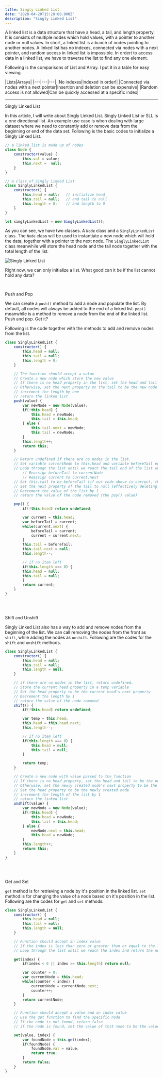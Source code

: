 ```yaml
---
title: Singly Linked List
date: "2020-04-20T15:28:00.000Z"
description: "Singly Linked List"
---
```


A linked list is a data structure that have a head, a tail, and length property. It is consists of multiple nodes which hold values, with a pointer to another node or null values. In short, a linked list is a bunch of nodes pointing to another nodes. A linked list has no indexes, connected via nodes with a next pointer, and random access in linked list is impossible. In ordert to access data in a linked list, we have to traverse the list to find any one element.

Following is the comparisons of List and Array. I put it in a table for easy viewing.

|Lists|Arrays|
|---|---|---|
|No indexes|Indexed in order!|
|Connected via nodes with a next pointer|Insertion and deletion can be expensive|
|Random access is not allowed|Can be quickly accessed at a specific index|
___

Singly Linked List

In this article, I will write about Singly Linked List. Singly Linked List or SLL is a one directional list. An example use case is when dealing with large dataset where we need to constantly add or remove data from the beginning or end of the data set. Following is the basic codes to initialize a Singly Linked List. 

```javascript
// a linked list is made up of nodes
class Node {
    constructor(value) {
        this.val = value;
        this.next =  null;
    }
}

// a class of Singly Linked List
class SinglyLinkedList {
    constructor() {
        this.head = null;   // initialize head
        this.tail = null;   // and tail to null
        this.length = 0;    // and length to 0
    }
}

let singlyLinkedList = new SinglyLinkedList();
```
As you can see, we have two classes. A `Node` class and a `SinglyLinkedList` class. The `Node` class will be used to instantiate a new node which will hold the data, together with a pointer to the next node. The `SinglyLinkedList` class meanwhile will store the head node and the tail node together with the total length of the list.

![Singly Linked List](./singly-linked-list.png)

Right now, we can only initialize a list. What good can it be if the list cannot hold any data?  

<br>

Push and Pop

We can create a `push()` method to add a node and populate the list. By default, all nodes will always be added to the end of a linked list. `pop()` meanwhile is a method to remove a node from the end of the linked list. Push and pop. Get it?

Following is the code together with the methods to add and remove nodes from the list.

```javascript
class SinglyLinkedList {
    constructor() {
        this.head = null;
        this.tail = null;
        this.length = 0;
    }

    // The function should accept a value
    // Create a new node which store the new value
    // If there is no head property in the list, set the head and tail to be the newly created node.
    // Otherwise, set the next property on the tail to be the new node and update the tail property to be the newly created node.
    // increment the length by one
    // return the linked list
    push(value) {
        var newNode = new Node(value); 
        if(!this.head) {               
            this.head = newNode;       
            this.tail = this.head;     
        } else {
            this.tail.next = newNode;   
            this.tail = newNode;        
        }
        this.length++;                  
        return this;                    
    }

    // Return undefined if there are no nodes in the list.
    // Set variable currentNode to this.head and variable beforeTail equal to the currentNode.
    // Loop through the list until we reach the tail end of the list while(currentNode.next)
        // Reassign beforeTail to currentNode
        // Reassign current to current.next
    // Set this.tail to be beforeTail (if our code above is correct, this will be the node before the tail end)
    // Set the next property of the tail to null (effectively deleting the old tail)
    // Decrement the value of the list by 1
    // return the value of the node removed (the pop() value)

    pop() {
        if(!this.head) return undefined;    

        var current = this.head;            
        var beforeTail = current;           
        while(current.next) {              
            beforeTail = current;           
            current = current.next;
        }
        this.tail = beforeTail;            
        this.tail.next = null;              
        this.length--;                      

        // if no item left
        if(this.length === 0) {
        this.head = null;
        this.tail = null;
        }
        return current;                    
    }
}
```
<br>
<br>

Shift and Unshift

Singly Linked List also has a way to add and remove nodes from the beginning of the list. We can call removing the nodes from the front as `shift`, while adding the nodes as `unshift`. Following are the codes for the `shift` and `unshift` methods.

```javascript
class SinglyLinkedList {
    constructor() {
        this.head = null;
        this.tail = null;
        this.length = null;
    }

    // if there are no nodes in the list, return undefined.
    // Store the current head property in a temp variable
    // Set the head property to be the current head's next property
    // Decrement the length by 1
    // return the value of the node removed
    shift() {
        if(!this.head) return undefined;

        var temp = this.head;
        this.head = this.head.next;
        this.length--;

        // if no item left
        if(this.length === 0) {
            this.head = null;
            this.tail = null;
        }

        return temp;
    }

    // Create a new node with value passed to the function
    // If there is no head property, set the head and tail to be the newly created node.
    // Otherwise, set the newly created node's next property to be the current head property on the list
    // Set the head property to be the newly created node
    // increment the length of the list by 1
    // return the linked list
    unshift(value) {
        var newNode = new Node(value);
        if(!this.head) {
            this.head = newNode;
            this.tail = this.head;
        } else {
            newNode.next = this.head;
            this.head = newNode;
        }
        this.length++;
        return this;
    }
}
```
<br>
<br>

Get and Set

`get` method is for retrieving a node by it's position in the linked list. `set` method is for changing the value of a node based on it's position in the list. Following are the codes for `get` and `set` methods.

```javascript
class SinglyLinkedList {
    constructor() {
        this.head = null;
        this.tail = null;
        this.length = null;
    }

    // Function should accept an index value
    // If the index is less than zero or greater than or equal to the length of the list return null
    // Loop through the list until we reach the index and return the node t tht specidfied index.

    get(index) {
        if(index < 0 || index >= this.length) return null;

        var counter = 0;
        var currentNode = this.head;
        while(counter < index) {
            currentNode = currentNode.next;
            counter++;
        }
        return currentNode;
    }

    // Function should accept a value and an index value
    // use the get function to find the specific node
    // If the node is not found, return false
    // if the node is found, set the value of that node to be the value passed to the function and return true

    set(value, index) {
        var foundNode = this.get(index);
        if(foundNode) {
            foundNode.val = value;
            return true;
        }
        return false;
    }
}
```


